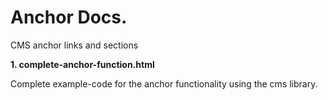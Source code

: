 # Anchor Docs.

CMS anchor links and sections

**1. complete-anchor-function.html**

Complete example-code for the anchor functionality using the cms library.